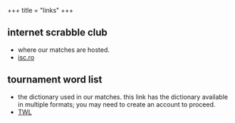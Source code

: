 +++
title = "links"
+++

## internet scrabble club
* where our matches are hosted.
* [isc.ro](https://isc.ro)

## tournament word list
* the dictionary used in our matches. this link has the dictionary available in multiple formats; you may need to create an account to proceed.
* [TWL](https://www.scrabbleplayers.org/w/NWL2018)



